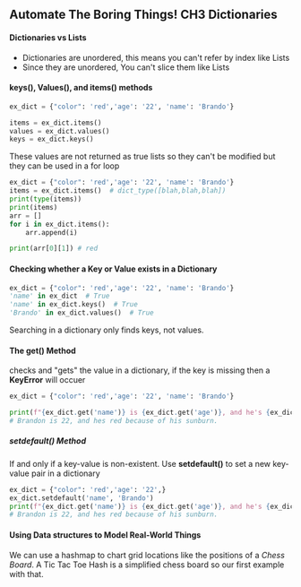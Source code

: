 ## Automate The Boring Things! CH3 Dictionaries

#### Dictionaries vs Lists

* Dictionaries are unordered, this means you can't refer by index like Lists
* Since they are unordered, You can't slice them like Lists

#### keys(), Values(), and items() methods
```python
ex_dict = {"color": 'red','age': '22', 'name': 'Brando'}

items = ex_dict.items()
values = ex_dict.values()
keys = ex_dict.keys()
```
These values are not returned as true lists so they can't be modified but they can be used in a for loop
```python
ex_dict = {"color": 'red','age': '22', 'name': 'Brando'}
items = ex_dict.items()  # dict_type([blah,blah,blah])
print(type(items))
print(items)
arr = []
for i in ex_dict.items():
    arr.append(i)

print(arr[0][1]) # red
```

#### Checking whether a Key or Value exists in a Dictionary
```python
ex_dict = {"color": 'red','age': '22', 'name': 'Brando'}
'name' in ex_dict  # True
'name' in ex_dict.keys()  # True
'Brando' in ex_dict.values()  # True
```
Searching in a dictionary only finds keys, not values.
#### The get() Method
checks and "gets" the value in a dictionary, if the key is missing then a **KeyError** will occuer
```python
ex_dict = {"color": 'red','age': '22', 'name': 'Brando'}

print(f"{ex_dict.get('name')} is {ex_dict.get('age')}, and he's {ex_dict.get('color')} because of his sunburn.")
# Brandon is 22, and hes red because of his sunburn.
```
##### setdefault() Method
If and only if a key-value is non-existent. Use  **setdefault()** to set a new key-value pair in a dictionary
```python
ex_dict = {"color": 'red','age': '22',}
ex_dict.setdefault('name', 'Brando')
print(f"{ex_dict.get('name')} is {ex_dict.get('age')}, and he's {ex_dict.get('color')} because of his sunburn.")
# Brandon is 22, and hes red because of his sunburn.
```
#### Using Data structures to Model Real-World Things
We can use a hashmap to chart grid locations like the positions of a *Chess Board*. A Tic Tac Toe Hash is a simplified
chess board so our first example with that.
